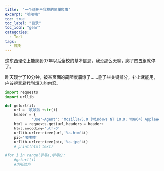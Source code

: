 ```yaml
---
title:  "一个适用于我校的简单爬虫"
excerpt: "咳咳咳"
toc: true
toc_label: "目录"
toc_icon: "gear"
categories:
  - Tool
tags:
  - 爬虫
---
```

这东西理论上能爬到07年以后全校的基本信息，我没那么无聊，爬了四五组就停了。

昨天现学了10分钟，被某页面的简陋度震惊了……删了些关键部分，补上就能用，应该很容易找到填入的内容。

```python
import requests
import urllib

def geturl(i):
    url = '咳咳咳'+str(i)
    header = {
            'User-Agent': 'Mozilla/5.0 (Windows NT 10.0; WOW64) AppleWebKit/537.36 (KHTML, like Gecko) Chrome/50.0.2661.102 UBrowser/6.1.2107.204 Safari/537.36'}
    html = requests.get(url,headers = header)
    html.encoding='utf-8'
    urllib.urlretrieve(url,'%s.htm'%i)
    pic='咳咳咳'
    urllib.urlretrieve(pic,'%s.jpg'%i)
    # print(html.text)

#for i in range(学号a,学号b):
    #geturl(i)
    #为所欲为
```
